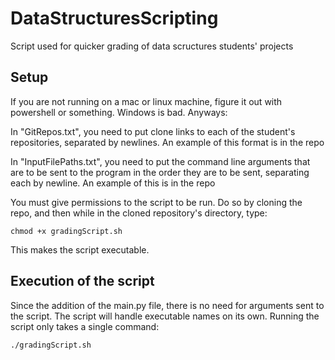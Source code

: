 # DataStructuresScripting
Script used for quicker grading of data scructures students' projects

## Setup
If you are not running on a mac or linux machine, figure it out with powershell or something. Windows is bad. Anyways:

In "GitRepos.txt", you need to put clone links to each of the student's repositories, separated by newlines. An example of this format is in the repo

In "InputFilePaths.txt", you need to put the command line arguments that are to be sent to the program in the order they are to be sent, separating each by newline. An example of this is in the repo

You must give permissions to the script to be run. Do so by cloning the repo, and then while in the cloned repository's directory, type:
```
chmod +x gradingScript.sh
```
This makes the script executable.

## Execution of the script
Since the addition of the main.py file, there is no need for arguments sent to the script. The script will handle executable names on its own. Running the script only takes a single command:
```
./gradingScript.sh
```
